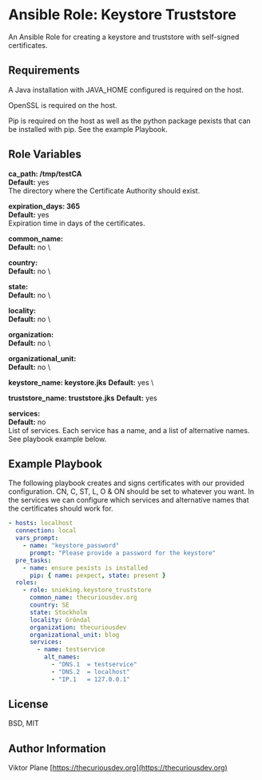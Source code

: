 Ansible Role: Keystore Truststore
=========

An Ansible Role for creating a keystore and truststore with self-signed certificates.

Requirements
------------

A Java installation with JAVA_HOME configured is required on the host.

OpenSSL is required on the host.

Pip is required on the host as well as the python package pexists that can be installed with pip. See the example Playbook.

Role Variables
--------------

**ca_path: /tmp/testCA** \
**Default:** yes \
The directory where the Certificate Authority should exist.

**expiration_days: 365** \
**Default:** yes \
Expiration time in days of the certificates.

**common_name:** \
**Default:** no \

**country:** \
**Default:** no \

**state:** \
**Default:** no \

**locality:** \
**Default:** no \

**organization:** \
**Default:** no \

**organizational_unit:** \
**Default:** no \

**keystore_name: keystore.jks**
**Default:** yes \

**truststore_name: truststore.jks**
**Default:** yes

**services:** \
**Default:** no \
List of services. Each service has a name, and a list of alternative names. See playbook example below.

Example Playbook
----------------

The following playbook creates and signs certificates with our provided configuration. CN, C, ST, L, O & ON should be set to whatever you want. In the services we can configure which services and alternative names that the certificates should work for.
```yaml
- hosts: localhost
  connection: local
  vars_prompt:
    - name: "keystore_password"
      prompt: "Please provide a password for the keystore"
  pre_tasks:
    - name: ensure pexists is installed
      pip: { name: pexpect, state: present }
  roles:
    - role: snieking.keystore_truststore
      common_name: thecuriousdev.org
      country: SE
      state: Stockholm
      locality: Gröndal
      organization: thecuriousdev
      organizational_unit: blog
      services:
        - name: testservice
          alt_names:
            - "DNS.1  = testservice"
            - "DNS.2  = localhost"
            - "IP.1   = 127.0.0.1"
```

License
-------

BSD, MIT

Author Information
------------------

Viktor Plane [https://thecuriousdev.org](https://thecuriousdev.org)
